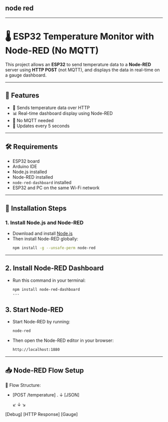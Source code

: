 ## node red
---
# 🌡️ ESP32 Temperature Monitor with Node-RED (No MQTT)

This project allows an **ESP32** to send temperature data to a **Node-RED** server using **HTTP POST** (not MQTT), and displays the data in real-time on a gauge dashboard.

---

## 🚀 Features

- 📡 Sends temperature data over HTTP
- 📊 Real-time dashboard display using Node-RED
- 🧠 No MQTT needed
- 🔄 Updates every 5 seconds

---

## 🛠️ Requirements

- ESP32 board
- Arduino IDE
- Node.js installed
- Node-RED installed
- `node-red-dashboard` installed
- ESP32 and PC on the same Wi-Fi network

---

## 🧰 Installation Steps

### 1. Install Node.js and Node-RED

- Download and install [Node.js](https://nodejs.org/)
- Then install Node-RED globally:
  ```bash
  npm install -g --unsafe-perm node-red
---
## 2. Install Node-RED Dashboard
- Run this command in your terminal:
    ```bash
   npm install node-red-dashboard
  ---
 ## 3. Start Node-RED
- Start Node-RED by running:
    ```bash
   node-red
- Then open the Node-RED editor in your browser:
     ```bash
  http://localhost:1880
---
  ## 📥 Node-RED Flow Setup
📌 Flow Structure:

  - [POST /temperature]
 .
         ↓
       [JSON]
    
       ↙   ↓   ↘
    
[Debug] [HTTP Response] [Gauge]

  
